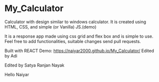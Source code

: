 # My_Calculator
Calculator with design similar to windows calculator. It is created using HTML, CSS, and simple (or Vanilla) JS.(demo)


It is a response app made using css grid and flex box and is simple to use.
Feel free to add functionalities, suitable changes send pull requests.

Built with REACT
Demo: https://naiyar2000.github.io/My_Calculator/
Edited by Adi

Edited by Satya Ranjan Nayak




Hello Naiyar
